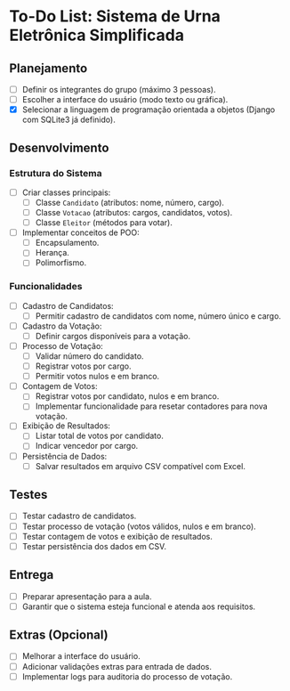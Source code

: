# To-Do List: Sistema de Urna Eletrônica Simplificada

## Planejamento
- [ ] Definir os integrantes do grupo (máximo 3 pessoas).
- [ ] Escolher a interface do usuário (modo texto ou gráfica).
- [x] Selecionar a linguagem de programação orientada a objetos (Django com SQLite3 já definido).

## Desenvolvimento
### Estrutura do Sistema
- [ ] Criar classes principais:
    - [ ] Classe `Candidato` (atributos: nome, número, cargo).
    - [ ] Classe `Votacao` (atributos: cargos, candidatos, votos).
    - [ ] Classe `Eleitor` (métodos para votar).
- [ ] Implementar conceitos de POO:
    - [ ] Encapsulamento.
    - [ ] Herança.
    - [ ] Polimorfismo.

### Funcionalidades
- [ ] Cadastro de Candidatos:
    - [ ] Permitir cadastro de candidatos com nome, número único e cargo.
- [ ] Cadastro da Votação:
    - [ ] Definir cargos disponíveis para a votação.
- [ ] Processo de Votação:
    - [ ] Validar número do candidato.
    - [ ] Registrar votos por cargo.
    - [ ] Permitir votos nulos e em branco.
- [ ] Contagem de Votos:
    - [ ] Registrar votos por candidato, nulos e em branco.
    - [ ] Implementar funcionalidade para resetar contadores para nova votação.
- [ ] Exibição de Resultados:
    - [ ] Listar total de votos por candidato.
    - [ ] Indicar vencedor por cargo.
- [ ] Persistência de Dados:
    - [ ] Salvar resultados em arquivo CSV compatível com Excel.

## Testes
- [ ] Testar cadastro de candidatos.
- [ ] Testar processo de votação (votos válidos, nulos e em branco).
- [ ] Testar contagem de votos e exibição de resultados.
- [ ] Testar persistência dos dados em CSV.

## Entrega
- [ ] Preparar apresentação para a aula.
- [ ] Garantir que o sistema esteja funcional e atenda aos requisitos.

## Extras (Opcional)
- [ ] Melhorar a interface do usuário.
- [ ] Adicionar validações extras para entrada de dados.
- [ ] Implementar logs para auditoria do processo de votação.